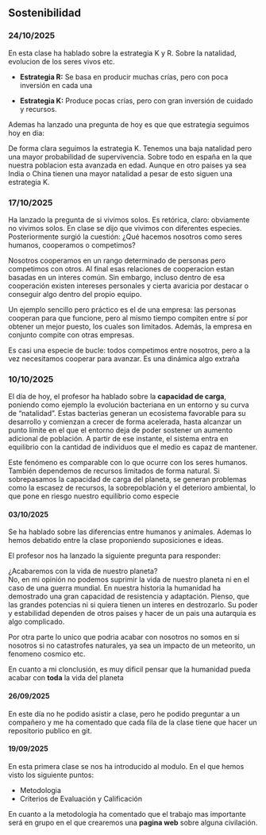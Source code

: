 ## Sostenibilidad 

### 24/10/2025

En esta clase ha hablado sobre la estrategia K y R. Sobre la natalidad, evolucion de los seres vivos etc. 

* **Estrategia R:** Se basa en producir muchas crías, pero con poca inversión en cada una

* **Estrategia K:** Produce pocas crías, pero con gran inversión de cuidado y recursos.

Ademas ha lanzado una pregunta de hoy es que que estrategia seguimos hoy en dia: 

De forma clara seguimos la estrategia K. Tenemos una baja natalidad pero una mayor probabilidad de supervivencia. Sobre todo en españa en la que nuestra poblacion esta avanzada en edad. Aunque en otro paises ya sea India o China tienen una mayor natalidad a pesar de esto siguen una estrategia K.

### 17/10/2025

Ha lanzado la pregunta de si vivimos solos. Es retórica, claro: obviamente no vivimos solos. En clase se dijo que vivimos con diferentes especies. Posteriormente surgió la cuestión: ¿Qué hacemos nosotros como seres humanos, cooperamos o competimos?

Nosotros cooperamos en un rango determinado de personas pero competimos con otros. Al final esas relaciones de cooperacion estan basadas en un interes común. Sin embargo, incluso dentro de esa cooperación existen intereses personales y cierta avaricia por destacar o conseguir algo dentro del propio equipo. 

Un ejemplo sencillo pero práctico es el de una empresa: las personas cooperan para que funcione, pero al mismo tiempo compiten entre sí por obtener un mejor puesto, los cuales son limitados. Además, la empresa en conjunto compite con otras empresas.

Es casi una especie de bucle: todos competimos entre nosotros, pero a la vez necesitamos cooperar para avanzar. Es una dinámica algo extraña
### 10/10/2025

El día de hoy, el profesor ha hablado sobre la **capacidad de carga**, poniendo como ejemplo la evolución bacteriana en un entorno y su curva de “natalidad”. Estas bacterias generan un ecosistema favorable para su desarrollo y comienzan a crecer de forma acelerada, hasta alcanzar un punto límite en el que el entorno deja de poder sostener un aumento adicional de población. A partir de ese instante, el sistema entra en equilibrio con la cantidad de individuos que el medio es capaz de mantener.

Este fenómeno es comparable con lo que ocurre con los seres humanos. También dependemos de recursos limitados de forma natural. Si sobrepasamos la capacidad de carga del planeta, se generan problemas como la escasez de recursos, la sobrepoblación y el deterioro ambiental, lo que pone en riesgo nuestro equilibrio como especie


#### 03/10/2025

Se ha hablado sobre las diferencias entre humanos y animales. Ademas lo hemos debatido entre la clase proponiendo suposiciones e ideas.

El profesor nos ha lanzado la siguiente pregunta para responder: 

¿Acabaremos con la vida de nuestro planeta?  
No, en mi opinión no podemos suprimir la vida de nuestro planeta ni en el caso de una guerra mundial. En nuestra historia la humanidad ha demostrado una gran capacidad de resistencia y adaptación. Pienso, que las grandes potencias ni si quiera tienen un interes en destrozarlo. Su poder y estabilidad dependen de otros paises y hacer de un pais una autarquia es algo complicado. 

Por otra parte lo unico que podria acabar con nosotros no somos en si nosotros si no catastrofes naturales, ya sea un impacto de un meteorito, un fenomeno cosmico etc. 

En cuanto a mi clonclusión, es muy dificil pensar que la humanidad pueda acabar con **toda** la vida del planeta

#### 26/09/2025

En este día no he podido asistir a clase, pero he podido preguntar a un compañero y me ha comentado que cada fila de la clase tiene que hacer un repositorio publico en git. 


#### 19/09/2025 

En esta primera clase se nos ha introducido al modulo. 
En el que hemos visto los siguiente puntos:

* Metodologia
* Criterios de Evaluación y Calificación

En cuanto a la metodologia ha comentado que el trabajo mas importante será en grupo en el que crearemos una **pagina web** sobre alguna civilación. 





